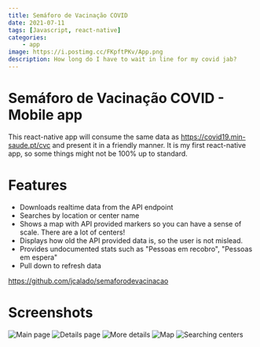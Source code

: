 ```yaml
---
title: Semáforo de Vacinação COVID
date: 2021-07-11
tags: [Javascript, react-native]
categories:
    - app
image: https://i.postimg.cc/FKpftPKv/App.png
description: How long do I have to wait in line for my covid jab?
---
```


# Semáforo de Vacinação COVID - Mobile app

This react-native app will consume the same data as https://covid19.min-saude.pt/cvc and present it in a friendly manner.
It is my first react-native app, so some things might not be 100% up to standard.


# Features

- Downloads realtime data from the API endpoint
- Searches by location or center name
- Shows a map with API provided markers so you can have a sense of scale. There are a lot of centers!
- Displays how old the API provided data is, so the user is not mislead.
- Provides undocumented stats such as "Pessoas em recobro", "Pessoas em espera"
- Pull down to refresh data

https://github.com/jcalado/semaforodevacinacao

# Screenshots
![Main page](https://i.postimg.cc/kMxCY2YN/Screenshot-1625991749.png)
![Details page](https://i.postimg.cc/Dy6TFtT8/Screenshot-1625991778.png)
![More details](https://i.postimg.cc/pXRHwP3w/Screenshot-1625991789.png)
![Map](https://i.postimg.cc/MprJfVXw/Screenshot-1625991824.png)
![Searching centers](https://i.postimg.cc/sg2R2wjK/Screenshot-1625991858.png)
